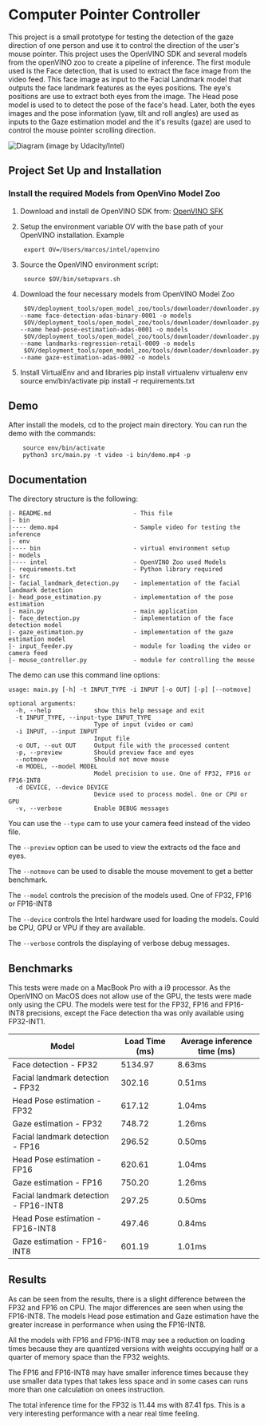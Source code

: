 # Computer Pointer Controller

This project is a small prototype for testing the detection of the gaze direction of one person and use it to control
the direction of the user's mouse pointer. This project uses the OpenVINO SDK and several models from the openVINO zoo
to create a pipeline of inference. The first module used is the Face detection, that is used to extract the face image
from the video feed. This face image as input to the Facial Landmark model that outputs the face landmark features as 
the eyes positions. The eye's positions are use to extract both eyes from the image. The Head pose model is used to
to detect the pose of the face's head. Later, both the eyes images and the pose information (yaw, tilt and roll angles)
are used as inputs to the Gaze estimation model and the it's results (gaze) are used to control the mouse pointer
scrolling direction.

![Diagram](https://video.udacity-data.com/topher/2020/April/5e923081_pipeline/pipeline.png)
(image by Udacity/Intel)

## Project Set Up and Installation
### Install the required Models from OpenVino Model Zoo
1. Download and install de OpenVINO SDK from:
[OpenVINO SFK](https://software.intel.com/content/www/us/en/develop/tools/openvino-toolkit.html)

2. Setup the environment variable OV with the base path of your OpenVINO installation. Example
        
        export OV=/Users/marcos/intel/openvino

3. Source the OpenVINO environment script:

        source $OV/bin/setupvars.sh

4. Download the four necessary models from OpenVINO Model Zoo

        $OV/deployment_tools/open_model_zoo/tools/downloader/downloader.py --name face-detection-adas-binary-0001 -o models
        $OV/deployment_tools/open_model_zoo/tools/downloader/downloader.py --name head-pose-estimation-adas-0001 -o models
        $OV/deployment_tools/open_model_zoo/tools/downloader/downloader.py --name landmarks-regression-retail-0009 -o models
        $OV/deployment_tools/open_model_zoo/tools/downloader/downloader.py --name gaze-estimation-adas-0002 -o models
        
5. Install VirtualEnv and  and libraries
        pip install virtualenv
        virtualenv env
        source env/bin/activate
        pip install -r requirements.txt

## Demo
After install the models, cd to the project main directory.
You can run the demo with the commands:
        
        source env/bin/activate
        python3 src/main.py -t video -i bin/demo.mp4 -p

## Documentation
The directory structure is the following:
```
|- README.md                       - This file
|- bin
|---- demo.mp4                     - Sample video for testing the inference
|- env
|---- bin                          - virtual environment setup
|- models
|---- intel                        - OpenVINO Zoo used Models
|- requirements.txt                - Python library required
|- src
|- facial_landmark_detection.py    - implementation of the facial landmark detection
|- head_pose_estimation.py         - implementation of the pose estimation
|- main.py                         - main application
|- face_detection.py               - implementation of the face detection model
|- gaze_estimation.py              - implementation of the gaze estimation model
|- input_feeder.py                 - module for loading the video or camera feed
|- mouse_controller.py             - module for controlling the mouse
```

The demo can use this command line options:
```
usage: main.py [-h] -t INPUT_TYPE -i INPUT [-o OUT] [-p] [--notmove]

optional arguments:
  -h, --help            show this help message and exit
  -t INPUT_TYPE, --input-type INPUT_TYPE
                        Type of input (video or cam)
  -i INPUT, --input INPUT
                        Input file
  -o OUT, --out OUT     Output file with the processed content
  -p, --preview         Should preview face and eyes
  --notmove             Should not move mouse
  -m MODEL, --model MODEL
                        Model precision to use. One of FP32, FP16 or FP16-INT8
  -d DEVICE, --device DEVICE
                        Device used to process model. One or CPU or GPU
  -v, --verbose         Enable DEBUG messages
```

You can use the `--type` cam to use your camera feed instead of the video file.

The `--preview` option can be used to view the extracts od the face and eyes.

The `--notmove` can be used to disable the mouse movement to get a better benchmark.

The `--model` controls the precision of the models used. One of FP32, FP16 or FP16-INT8

The `--device` controls the Intel hardware used for loading the models. Could be CPU, GPU or VPU if they are available. 

The `--verbose` controls the displaying of verbose debug messages. 


## Benchmarks

This tests were made on a MacBook Pro with a i9 processor. As the OpenVINO on MacOS does not allow use of the GPU,
 the tests were made only using the CPU. The models were test for the FP32, FP16 and FP16-INT8 precisions, except
 the Face detection tha was only available using FP32-INT1.

|  Model      | Load Time (ms) | Average inference time (ms) |
| ----------- | ----------- | ----------- |
| Face detection - FP32     | 5134.97       | 8.63ms       |
| Facial landmark detection - FP32  | 302.16        | 0.51ms       |
| Head Pose estimation - FP32  | 617.12        |  1.04ms       |
| Gaze estimation - FP32  |  748.72        |  1.26ms       |
| Facial landmark detection - FP16  | 296.52        |  0.50ms       |
| Head Pose estimation - FP16  | 620.61        |  1.04ms       |
| Gaze estimation - FP16  |  750.20        |  1.26ms       |
| Facial landmark detection - FP16-INT8  | 297.25        |  0.50ms       |
| Head Pose estimation - FP16-INT8  | 497.46        |   0.84ms       |
| Gaze estimation - FP16-INT8  |  601.19        |  1.01ms       |

## Results

As can be seen from the results, there is a slight difference between the FP32 and FP16 on CPU. 
The major differences are seen when using the FP16-INT8. The models Head pose estimation and Gaze estimation
have the greater increase in performance when using the FP16-INT8.

All the models with FP16 and FP16-INT8 may see a reduction on loading times because they are quantized versions with 
weights occupying half or a quarter of memory space than the FP32 weights.  

The FP16 and FP16-INT8 may have smaller inference times because they use smaller data types that takes less space and 
in some cases can runs more than one calculation on onees instruction.  

The total inference time for the FP32 is 11.44 ms with 87.41 fps. This is a very
interesting performance with a near real time feeling.
